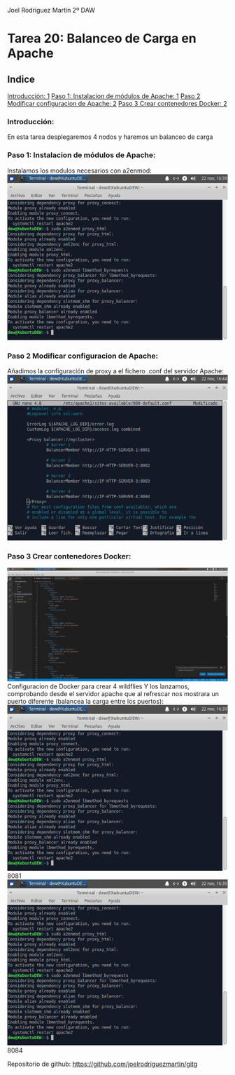 Joel Rodriguez Martín
2º DAW

# Tarea 20: Balanceo de Carga en Apache

## Indice
[Introducción:	1](#introduccion)
[Paso 1: Instalacion de módulos de Apache:	1](#paso1)
[Paso 2 Modificar configuracion de Apache:	2](#paso2)
[Paso 3 Crear contenedores Docker:	2](#paso3)

### Introducción:<a name="introduccion"></a>
En esta tarea desplegaremos 4 nodos y haremos un balanceo de carga

### Paso 1: Instalacion de módulos de Apache:<a name="paso1"></a>
Instalamos los modulos necesarios con a2enmod:    
![Captura 1](https://github.com/joelrodriguezmartin/git/blob/main/imgsT20/captura1.png)<br/>



### Paso 2 Modificar configuracion de Apache:<a name="paso2"></a>
Añadimos la configuración de proxy a el fichero .conf del servidor Apache:    
![Captura 1](https://github.com/joelrodriguezmartin/git/blob/main/imgsT20/captura2.png)<br/>

### Paso 3 Crear contenedores Docker:<a name="paso3"></a>
![Captura 1](https://github.com/joelrodriguezmartin/git/blob/main/imgsT20/captura3.png)<br/>
Configuracion de Docker para crear 4 wildflies
Y los lanzamos, comprobando desde el servidor apache que al refrescar nos mostrara un puerto diferente (balancea la carga entre los puertos):    
![Captura 1](https://github.com/joelrodriguezmartin/git/blob/main/imgsT20/captura1.png)<br/>
8081    
![Captura 1](https://github.com/joelrodriguezmartin/git/blob/main/imgsT20/captura1.png)<br/>
8084

Repositorio de github: https://github.com/joelrodriguezmartin/gitg
